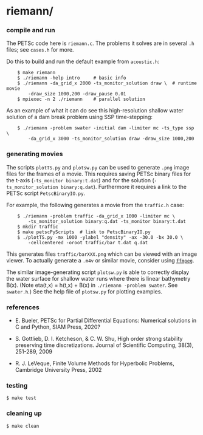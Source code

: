 riemann/
========

### compile and run

The PETSc code here is `riemann.c`.  The problems it solves are in several `.h` files; see `cases.h` for more.

Do this to build and run the default example from `acoustic.h`:

        $ make riemann
        $ ./riemann -help intro     # basic info
        $ ./riemann -da_grid_x 2000 -ts_monitor_solution draw \  # runtime movie
            -draw_size 1000,200 -draw_pause 0.01
        $ mpiexec -n 2 ./riemann    # parallel solution

As an example of what it can do see this high-resolution shallow water solution of a dam break problem using SSP time-stepping:

        $ ./riemann -problem swater -initial dam -limiter mc -ts_type ssp \
            -da_grid_x 3000 -ts_monitor_solution draw -draw_size 1000,200

### generating movies

The scripts `plotTS.py` and `plotsw.py` can be used to generate `.png` image files for the frames of a movie.  This requires saving PETSc binary files for the t-axis (`-ts_monitor binary:t.dat`) and for the solution (`-ts_monitor_solution binary:q.dat`).  Furthermore it requires a link to the PETSc script `PetscBinaryIO.py`.

For example, the following generates a movie from the `traffic.h` case:

        $ ./riemann -problem traffic -da_grid_x 1000 -limiter mc \
            -ts_monitor_solution binary:q.dat -ts_monitor binary:t.dat
        $ mkdir traffic
        $ make petscPyScripts  # link to PetscBinaryIO.py
        $ ./plotTS.py -mx 1000 -ylabel "density" -ax -30.0 -bx 30.0 \
            -cellcentered -oroot traffic/bar t.dat q.dat

This generates files `traffic/barXXX.png` which can be viewed with an image viewer.  To actually generate a `.m4v` or similar movie, consider using [`ffmpeg`](https://www.ffmpeg.org/).

The similar image-generating script `plotsw.py` is able to correctly display the water surface for shallow water runs where there is linear bathymetry B(x).  (Note eta(t,x) = h(t,x) + B(x) in `./riemann -problem swater`.  See `swater.h`.)  See the help file of `plotsw.py` for plotting examples.

### references

* E. Bueler, PETSc for Partial Differential Equations: Numerical solutions in C and Python, SIAM Press, 2020?

* S. Gottlieb, D. I. Ketcheson, & C. W. Shu, High order strong stability preserving time discretizations. Journal of Scientific Computing, 38(3), 251-289, 2009

* R. J. LeVeque, Finite Volume Methods for Hyperbolic Problems, Cambridge University Press, 2002

### testing

    $ make test

### cleaning up

    $ make clean

